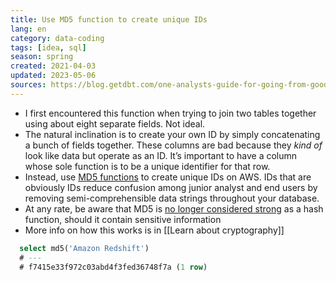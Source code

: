 ```yaml
---
title: Use MD5 function to create unique IDs
lang: en 
category: data-coding
tags: [idea, sql]
season: spring
created: 2021-04-03
updated: 2023-05-06
sources: https://blog.getdbt.com/one-analysts-guide-for-going-from-good-to-great/
---
```


- I first encountered this function when trying to join two tables together using about eight separate fields. Not ideal.
- The natural inclination is to create your own ID by simply concatenating a bunch of fields together. These columns are bad because they _kind of_ look like data but operate as an ID. It’s important to have a column whose sole function is to be a unique identifier for that row.
- Instead, use [MD5 functions](https://docs.aws.amazon.com/redshift/latest/dg/r_MD5.html) to create unique IDs on AWS. IDs that are obviously IDs reduce confusion among junior analyst and end users by removing semi-comprehensible data strings throughout your database.
- At any rate, be aware that MD5 is [no longer considered strong](https://valerieaurora.org/hash.html) as a hash function, should it contain sensitive information
- More info on how this works is in [[Learn about cryptography]]
```sql
  select md5('Amazon Redshift')
  # ---
  # f7415e33f972c03abd4f3fed36748f7a (1 row)
```
